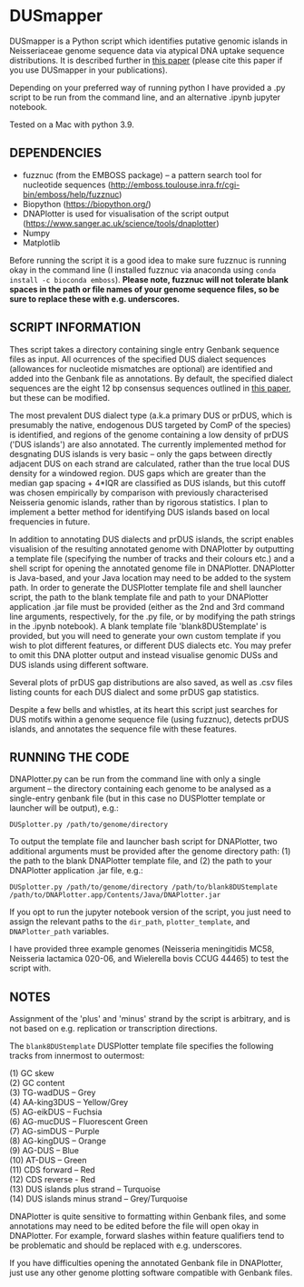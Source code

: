 # DUSmapper

DUSmapper is a Python script which identifies putative genomic islands in Neisseriaceae genome sequence data via atypical DNA uptake sequence distributions.
It is described further in [this paper](https://www.microbiologyresearch.org/content/journal/mgen/10.1099/mgen.0.000372) (please cite this paper if you use DUSmapper in your publications).   

Depending on your preferred way of running python I have provided a .py script to be run from the command line, and an alternative .ipynb jupyter notebook.  

Tested on a Mac with python 3.9. 


## DEPENDENCIES

- fuzznuc (from the EMBOSS package) – a pattern search tool for nucleotide sequences (http://emboss.toulouse.inra.fr/cgi-bin/emboss/help/fuzznuc)
- Biopython (https://biopython.org/)
- DNAPlotter is used for visualisation of the script output (https://www.sanger.ac.uk/science/tools/dnaplotter)
- Numpy
- Matplotlib

Before running the script it is a good idea to make sure fuzznuc is running okay in the command line (I installed fuzznuc via anaconda 
using `conda install -c bioconda emboss`). **Please note, fuzznuc will not tolerate blank spaces in the path or file names of your genome sequence files, so be sure to replace these with e.g. underscores.**


## SCRIPT INFORMATION

Thes script takes a directory containing single entry Genbank sequence files as input.
All ocurrences of the specified DUS dialect sequences (allowances for nucleotide mismatches are optional) are identified and
added into the Genbank file as annotations. By default, the specified dialect sequences are the eight 12 bp consensus sequences outlined 
in [this paper](https://doi.org/10.1371/journal.pgen.1003458), but these can be modified.

The most prevalent DUS dialect type (a.k.a primary DUS or prDUS, which is presumably the native, endogenous
DUS targeted by ComP of the species) is identified, and regions of the genome containing a low density of prDUS ('DUS islands')
are also annotated. The currently implemented method for desgnating DUS islands is very basic – only the gaps between directly adjacent 
DUS on each strand are calculated, rather than the true local DUS density for a windowed region. DUS gaps which are greater than the
median gap spacing + 4*IQR are classified as DUS islands, but this cutoff was chosen empirically by comparison with previously characterised 
Neisseria genomic islands, rather than by rigorous statistics. 
I plan to implement a better method for identifying DUS islands based on local frequencies in future.

In addition to annotating DUS dialects and prDUS islands, the script enables visualision of the resulting annotated genome
with DNAPlotter by outputting a template file (specifying the number of tracks and their colours etc.) and a shell script 
for opening the annotated genome file in DNAPlotter. DNAPlotter is Java-based, and your Java location may need to be added 
to the system path. In order to generate the DUSPlotter template file and shell launcher script, the path to the blank template 
file and path to your DNAPlotter application .jar file must be provided (either as the 2nd and 3rd command line arguments, respectively, for the
.py file, or by modifying the path strings in the .ipynb notebook). A blank template file 'blank8DUStemplate' is provided, but you will need
to generate your own custom template if you wish to plot different features, or different DUS dialects etc.
You may prefer to omit this DNA plotter output and instead visualise genomic DUSs and DUS islands using different software.

Several plots of prDUS gap distributions are also saved, as well as .csv files listing counts for each DUS dialect and some prDUS
gap statistics.

Despite a few bells and whistles, at its heart this script just searches for DUS motifs within a genome sequence file
(using fuzznuc), detects prDUS islands, and annotates the sequence file with these features.


## RUNNING THE CODE

DNAPlotter.py can be run from the command line with only a single argument – the directory containing each genome to be analysed as a single-entry
genbank file (but in this case no DUSPlotter template or launcher will be output), e.g.:

`DUSplotter.py /path/to/genome/directory`

To output the template file and launcher bash script for DNAPlotter, two additional arguments must be provided after the genome directory path: 
(1) the path to the blank DNAPlotter template file, and (2) the path to your DNAPlotter application .jar file, e.g.:

`DUSplotter.py /path/to/genome/directory /path/to/blank8DUStemplate /path/to/DNAPlotter.app/Contents/Java/DNAPlotter.jar`

If you opt to run the jupyter notebook version of the script, you just need to assign the relevant paths to the `dir_path`, `plotter_template`, 
and `DNAPlotter_path` variables.

I have provided three example genomes (Neisseria meningitidis MC58, Neisseria lactamica 020-06, and Wielerella bovis CCUG 44465) to test the script with.

## NOTES

Assignment of the 'plus' and 'minus' strand by the script is arbitrary, and is not based on e.g. replication or transcription directions.

The `blank8DUStemplate` DUSPlotter template file specifies the following tracks from innermost to outermost: 

(1) GC skew  
(2) GC content  
(3) TG-wadDUS – Grey  
(4) AA-king3DUS – Yellow/Grey  
(5) AG-eikDUS – Fuchsia  
(6) AG-mucDUS – Fluorescent Green  
(7) AG-simDUS – Purple  
(8) AG-kingDUS – Orange  
(9) AG-DUS – Blue  
(10) AT-DUS – Green  
(11) CDS forward – Red  
(12) CDS reverse - Red  
(13) DUS islands plus strand – Turquoise  
(14) DUS islands minus strand – Grey/Turquoise  

DNAPlotter is quite sensitive to formatting within Genbank files, and some annotations may need to be edited before the file will open okay in DNAPlotter. For example, forward slashes within feature qualifiers tend to be problematic and should be replaced with e.g. underscores.

If you have difficulties opening the annotated Genbank file in DNAPlotter, just use any other genome plotting software compatible with Genbank files.
